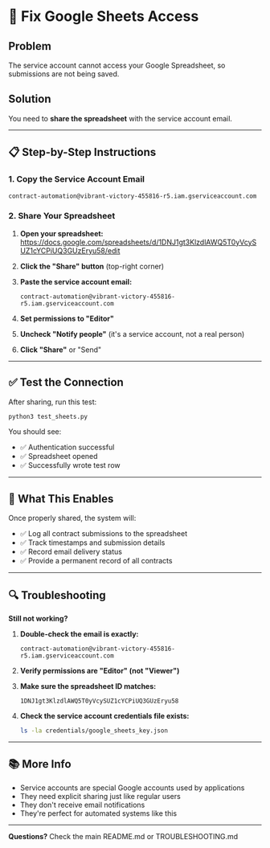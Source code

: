 # 🔧 Fix Google Sheets Access

## Problem
The service account cannot access your Google Spreadsheet, so submissions are not being saved.

## Solution
You need to **share the spreadsheet** with the service account email.

---

## 📋 Step-by-Step Instructions

### 1. Copy the Service Account Email

```
contract-automation@vibrant-victory-455816-r5.iam.gserviceaccount.com
```

### 2. Share Your Spreadsheet

1. **Open your spreadsheet:**  
   https://docs.google.com/spreadsheets/d/1DNJ1gt3KlzdlAWQ5T0yVcySUZ1cYCPiUQ3GUzEryu58/edit

2. **Click the "Share" button** (top-right corner)

3. **Paste the service account email:**
   ```
   contract-automation@vibrant-victory-455816-r5.iam.gserviceaccount.com
   ```

4. **Set permissions to "Editor"**

5. **Uncheck "Notify people"** (it's a service account, not a real person)

6. **Click "Share"** or "Send"

---

## ✅ Test the Connection

After sharing, run this test:

```bash
python3 test_sheets.py
```

You should see:
- ✅ Authentication successful
- ✅ Spreadsheet opened
- ✅ Successfully wrote test row

---

## 🎯 What This Enables

Once properly shared, the system will:
- ✅ Log all contract submissions to the spreadsheet
- ✅ Track timestamps and submission details
- ✅ Record email delivery status
- ✅ Provide a permanent record of all contracts

---

## 🔍 Troubleshooting

**Still not working?**

1. **Double-check the email is exactly:**
   ```
   contract-automation@vibrant-victory-455816-r5.iam.gserviceaccount.com
   ```

2. **Verify permissions are "Editor" (not "Viewer")**

3. **Make sure the spreadsheet ID matches:**
   ```
   1DNJ1gt3KlzdlAWQ5T0yVcySUZ1cYCPiUQ3GUzEryu58
   ```

4. **Check the service account credentials file exists:**
   ```bash
   ls -la credentials/google_sheets_key.json
   ```

---

## 📚 More Info

- Service accounts are special Google accounts used by applications
- They need explicit sharing just like regular users
- They don't receive email notifications
- They're perfect for automated systems like this

---

**Questions?** Check the main README.md or TROUBLESHOOTING.md

